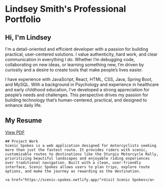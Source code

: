 # Lindsey Smith's Professional Portfolio

## Hi, I'm Lindsey
I'm a detail-oriented and efficient developer with a passion for building practical, user-centered solutions. I value authenticity, hard work, and clear communication in everything I do. Whether I’m debugging code, collaborating on new ideas, or learning something new, I’m driven by curiosity and a desire to create tools that make people’s lives easier.

I have experience with JavaScript, React, HTML, CSS, Java, Spring Boot, and MySQL. With a background in Psychology and experience in healthcare and early childhood education, I’ve developed a strong appreciation for people’s needs and challenges. This perspective drives my passion for building technology that’s human-centered, practical, and designed to enhance daily life.

## My Resume

[View PDF](https://lsmith1580.github.io/lsmith1580.github.io/MyResume.pdf)
```
## Project Work
Scenic Spokes is a web application designed for motorcyclists seeking more than just the fastest route. It provides riders with scenic, customizable routes to destinations like the Sturgis Motorcycle Rally, prioritizing beautiful landscapes and enjoyable riding experiences over traditional navigation. Built with a clean, user-friendly interface, Scenic Spokes allows users to plan trips, explore route options, and make the journey as rewarding as the destination.

<a href="https://scenic-spokes.netlify.app/">Visit Scenic Spokes</a>
